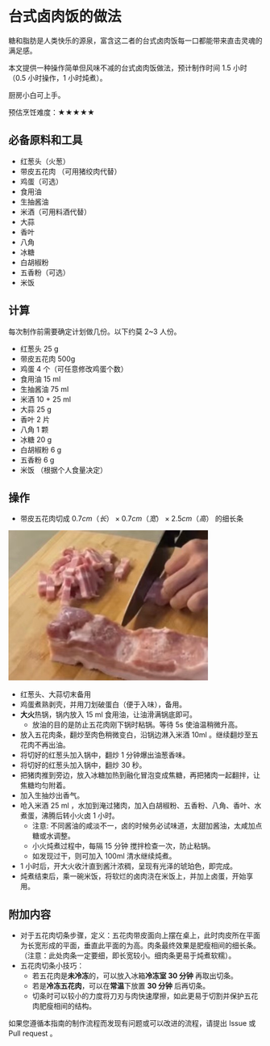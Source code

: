 # 台式卤肉饭的做法

糖和脂肪是人类快乐的源泉，富含这二者的台式卤肉饭每一口都能带来直击灵魂的满足感。

本文提供一种操作简单但风味不减的台式卤肉饭做法，预计制作时间 1.5 小时（0.5 小时操作，1 小时炖煮）。

厨房小白可上手。

预估烹饪难度：★★★★★

## 必备原料和工具

- 红葱头（火葱）
- 带皮五花肉 （可用猪绞肉代替）
- 鸡蛋（可选）
- 食用油
- 生抽酱油
- 米酒（可用料酒代替）
- 大蒜
- 香叶
- 八角
- 冰糖
- 白胡椒粉
- 五香粉（可选）
- 米饭

## 计算

每次制作前需要确定计划做几份。以下约莫 2~3 人份。

- 红葱头 25 g
- 带皮五花肉 500g
- 鸡蛋 4 个（可任意修改鸡蛋个数）
- 食用油 15 ml
- 生抽酱油 75 ml
- 米酒 10 + 25 ml
- 大蒜 25 g
- 香叶 2 片
- 八角 1 颗
- 冰糖 20 g
- 白胡椒粉 6 g
- 五香粉 6 g
- 米饭 （根据个人食量决定）

## 操作

- 带皮五花肉切成 $0.7cm（长）\times 0.7cm（宽） \times 2.5cm（高）$ 的细长条

![肉条示例](./1.jpg)

- 红葱头、大蒜切末备用
- 鸡蛋煮熟剥壳，并用刀划破蛋白（便于入味），备用。
- **大火**热锅，锅内放入 15 ml 食用油，让油滑满锅底即可。
  - 放油的目的是防止五花肉刚下锅时粘锅。等待 5s 使油温稍微升高。
- 放入五花肉条，翻炒至肉色稍微变白，沿锅边淋入米酒 10ml 。继续翻炒至五花肉不再出油。
- 将切好的红葱头加入锅中，翻炒 1 分钟爆出油葱香味。
- 将切好的红葱头加入锅中，翻炒 30 秒。
- 把猪肉推到旁边，放入冰糖加热到融化冒泡变成焦糖，再把猪肉一起翻拌，让焦糖均匀附着。
- 加入生抽炒出香气。
- 呛入米酒 25 ml ，水加到淹过猪肉，加入白胡椒粉、五香粉、八角、香叶、水煮蛋，沸腾后转小火卤 1 小时。
  - 注意: 不同酱油的咸淡不一，卤的时候务必试味道，太甜加酱油，太咸加点糖或水调整。
  - 小火炖煮过程中，每隔 15 分钟 搅拌检查一次，防止粘锅。
  - 如发现过干，则可加入 100ml 清水继续炖煮。
- 1 小时后，开大火收汁直到酱汁浓稠，呈现有光泽的琥珀色，即完成。
- 炖煮结束后，乘一碗米饭，将软烂的卤肉浇在米饭上，并加上卤蛋，开始享用。

## 附加内容

- 对于五花肉切条步骤，定义：五花肉带皮面向上摆在桌上，此时肉皮所在平面为长宽形成的平面，垂直此平面的为高。肉条最终效果是肥瘦相间的细长条。（注意：此处肉条一定要细，即长宽较小。细肉条更易于炖煮软糯）。
- 五花肉切条小技巧：
  - 若五花肉是**未冷冻**的，可以放入冰箱**冷冻室 30 分钟** 再取出切条。
  - 若是**冷冻五花肉**，可以在**常温**下放置 **30 分钟** 后再切条。
  - 切条时可以较小的力度将刀刃与肉快速摩擦，如此更易于切割并保护五花肉肥瘦相间的结构。

如果您遵循本指南的制作流程而发现有问题或可以改进的流程，请提出 Issue 或 Pull request 。
